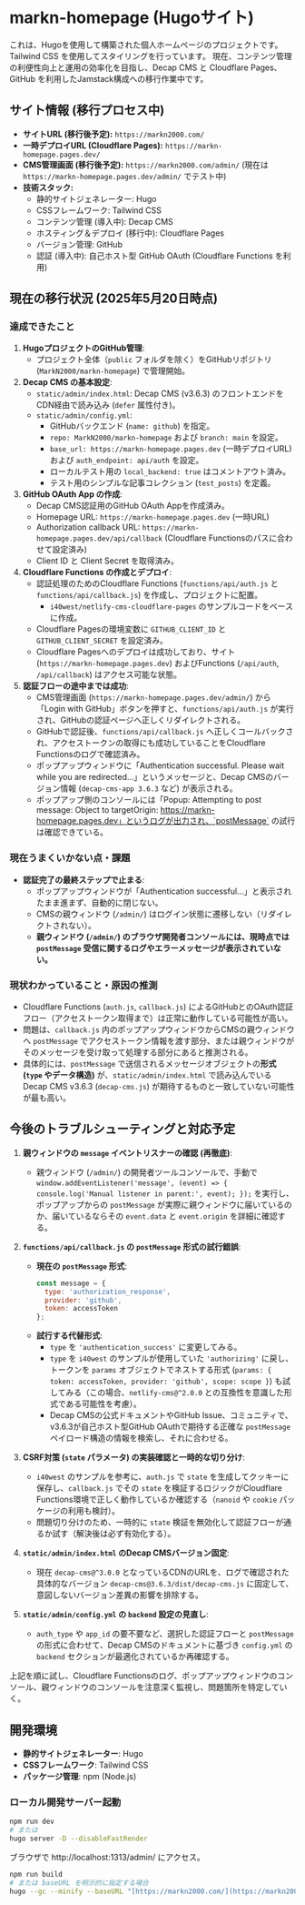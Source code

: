 # markn-homepage (Hugoサイト)

これは、Hugoを使用して構築された個人ホームページのプロジェクトです。Tailwind CSS を使用してスタイリングを行っています。
現在、コンテンツ管理の利便性向上と運用の効率化を目指し、Decap CMS と Cloudflare Pages、GitHub を利用したJamstack構成への移行作業中です。

## サイト情報 (移行プロセス中)

- **サイトURL (移行後予定):** `https://markn2000.com/`
- **一時デプロイURL (Cloudflare Pages):** `https://markn-homepage.pages.dev/`
- **CMS管理画面 (移行後予定):** `https://markn2000.com/admin/` (現在は `https://markn-homepage.pages.dev/admin/` でテスト中)
- **技術スタック:**
    - 静的サイトジェネレーター: Hugo
    - CSSフレームワーク: Tailwind CSS
    - コンテンツ管理 (導入中): Decap CMS
    - ホスティング＆デプロイ (移行中): Cloudflare Pages
    - バージョン管理: GitHub
    - 認証 (導入中): 自己ホスト型 GitHub OAuth (Cloudflare Functions を利用)

## 現在の移行状況 (2025年5月20日時点)

### 達成できたこと

1.  **HugoプロジェクトのGitHub管理**:
    * プロジェクト全体（`public` フォルダを除く）をGitHubリポジトリ (`MarkN2000/markn-homepage`) で管理開始。
2.  **Decap CMS の基本設定**:
    * `static/admin/index.html`: Decap CMS (v3.6.3) のフロントエンドをCDN経由で読み込み (`defer` 属性付き)。
    * `static/admin/config.yml`:
        * GitHubバックエンド (`name: github`) を指定。
        * `repo: MarkN2000/markn-homepage` および `branch: main` を設定。
        * `base_url: https://markn-homepage.pages.dev` (一時デプロイURL) および `auth_endpoint: api/auth` を設定。
        * ローカルテスト用の `local_backend: true` はコメントアウト済み。
        * テスト用のシンプルな記事コレクション (`test_posts`) を定義。
3.  **GitHub OAuth App の作成**:
    * Decap CMS認証用のGitHub OAuth Appを作成済み。
    * Homepage URL: `https://markn-homepage.pages.dev` (一時URL)
    * Authorization callback URL: `https://markn-homepage.pages.dev/api/callback` (Cloudflare Functionsのパスに合わせて設定済み)
    * Client ID と Client Secret を取得済み。
4.  **Cloudflare Functions の作成とデプロイ**:
    * 認証処理のためのCloudflare Functions (`functions/api/auth.js` と `functions/api/callback.js`) を作成し、プロジェクトに配置。
        * `i40west/netlify-cms-cloudflare-pages` のサンプルコードをベースに作成。
    * Cloudflare Pagesの環境変数に `GITHUB_CLIENT_ID` と `GITHUB_CLIENT_SECRET` を設定済み。
    * Cloudflare Pagesへのデプロイは成功しており、サイト (`https://markn-homepage.pages.dev`) およびFunctions (`/api/auth`, `/api/callback`) はアクセス可能な状態。
5.  **認証フローの途中までは成功**:
    * CMS管理画面 (`https://markn-homepage.pages.dev/admin/`) から「Login with GitHub」ボタンを押すと、`functions/api/auth.js` が実行され、GitHubの認証ページへ正しくリダイレクトされる。
    * GitHubで認証後、`functions/api/callback.js` へ正しくコールバックされ、アクセストークンの取得にも成功していることをCloudflare Functionsのログで確認済み。
    * ポップアップウィンドウに「Authentication successful. Please wait while you are redirected...」というメッセージと、Decap CMSのバージョン情報 (`decap-cms-app 3.6.3` など) が表示される。
    * ポップアップ側のコンソールには「Popup: Attempting to post message: Object to targetOrigin: https://markn-homepage.pages.dev」というログが出力され、`postMessage` の試行は確認できている。

### 現在うまくいかない点・課題

* **認証完了の最終ステップで止まる**:
    * ポップアップウィンドウが「Authentication successful...」と表示されたまま進まず、自動的に閉じない。
    * CMSの親ウィンドウ (`/admin/`) はログイン状態に遷移しない（リダイレクトされない）。
    * **親ウィンドウ (`/admin/`) のブラウザ開発者コンソールには、現時点では `postMessage` 受信に関するログやエラーメッセージが表示されていない。**

### 現状わかっていること・原因の推測

* Cloudflare Functions (`auth.js`, `callback.js`) によるGitHubとのOAuth認証フロー（アクセストークン取得まで）は正常に動作している可能性が高い。
* 問題は、`callback.js` 内のポップアップウィンドウからCMSの親ウィンドウへ `postMessage` でアクセストークン情報を渡す部分、または親ウィンドウがそのメッセージを受け取って処理する部分にあると推測される。
* 具体的には、`postMessage` で送信されるメッセージオブジェクトの**形式 (`type` やデータ構造)** が、`static/admin/index.html` で読み込んでいるDecap CMS v3.6.3 (`decap-cms.js`) が期待するものと一致していない可能性が最も高い。

## 今後のトラブルシューティングと対応予定

1.  **親ウィンドウの `message` イベントリスナーの確認 (再徹底)**:
    * 親ウィンドウ (`/admin/`) の開発者ツールコンソールで、手動で `window.addEventListener('message', (event) => { console.log('Manual listener in parent:', event); });` を実行し、ポップアップからの `postMessage` が実際に親ウィンドウに届いているのか、届いているならその `event.data` と `event.origin` を詳細に確認する。

2.  **`functions/api/callback.js` の `postMessage` 形式の試行錯誤**:
    * **現在の `postMessage` 形式**:
        ```javascript
        const message = {
          type: 'authorization_response',
          provider: 'github',
          token: accessToken
        };
        ```
    * **試行する代替形式**:
        * `type` を `'authentication_success'` に変更してみる。
        * `type` を `i40west` のサンプルが使用していた `'authorizing'` に戻し、トークンを `params` オブジェクトでネストする形式 (`params: { token: accessToken, provider: 'github', scope: scope }`) も試してみる（この場合、`netlify-cms@^2.0.0` との互換性を意識した形式である可能性を考慮）。
        * Decap CMSの公式ドキュメントやGitHub Issue、コミュニティで、v3.6.3が自己ホスト型GitHub OAuthで期待する正確な `postMessage` ペイロード構造の情報を検索し、それに合わせる。

3.  **CSRF対策 (`state` パラメータ) の実装確認と一時的な切り分け**:
    * `i40west` のサンプルを参考に、`auth.js` で `state` を生成してクッキーに保存し、`callback.js` でその `state` を検証するロジックがCloudflare Functions環境で正しく動作しているか確認する（`nanoid` や `cookie` パッケージの利用も検討）。
    * 問題切り分けのため、一時的に `state` 検証を無効化して認証フローが通るか試す（解決後は必ず有効化する）。

4.  **`static/admin/index.html` のDecap CMSバージョン固定**:
    * 現在 `decap-cms@^3.0.0` となっているCDNのURLを、ログで確認された具体的なバージョン `decap-cms@3.6.3/dist/decap-cms.js` に固定して、意図しないバージョン差異の影響を排除する。

5.  **`static/admin/config.yml` の `backend` 設定の見直し**:
    * `auth_type` や `app_id` の要不要など、選択した認証フローと `postMessage` の形式に合わせて、Decap CMSのドキュメントに基づき `config.yml` の `backend` セクションが最適化されているか再確認する。

上記を順に試し、Cloudflare Functionsのログ、ポップアップウィンドウのコンソール、親ウィンドウのコンソールを注意深く監視し、問題箇所を特定していく。

## 開発環境

- **静的サイトジェネレーター**: Hugo
- **CSSフレームワーク**: Tailwind CSS
- **パッケージ管理**: npm (Node.js)

### ローカル開発サーバー起動

```bash
npm run dev
# または
hugo server -D --disableFastRender

```
ブラウザで 
http://localhost:1313/admin/
にアクセス。

```bash
npm run build
# または baseURL を明示的に指定する場合
hugo --gc --minify --baseURL "[https://markn2000.com/](https://markn2000.com/)"
```